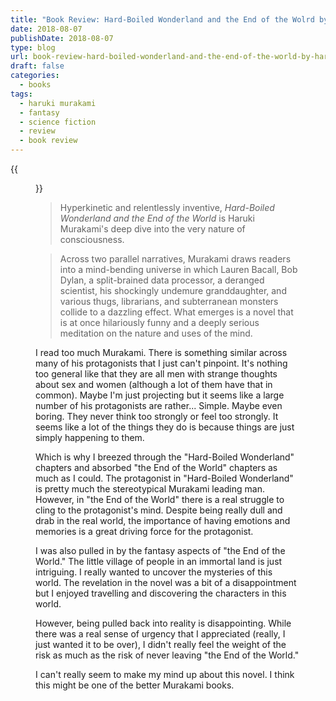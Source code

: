 ```yaml
---
title: "Book Review: Hard-Boiled Wonderland and the End of the Wolrd by Haruki Murakami"
date: 2018-08-07
publishDate: 2018-08-07
type: blog
url: book-review-hard-boiled-wonderland-and-the-end-of-the-world-by-haruki-murakami
draft: false
categories:
  - books
tags:
  - haruki murakami
  - fantasy
  - science fiction
  - review
  - book review
---
```


{{<figure src="http://res.cloudinary.com/dvozrk6m8/image/upload/v1533164418/hard-boiled-wonderland-and-the-end-of-the-world_hhkg2v.png" title="Hard-Boiled Wonderland and the End of the World by Haruki Murakami">}}

> Hyperkinetic and relentlessly inventive, *Hard-Boiled Wonderland and the End of the World* is Haruki Murakami's deep dive into the very nature of consciousness.

> Across two parallel narratives, Murakami draws readers into a mind-bending universe in which Lauren Bacall, Bob Dylan, a split-brained data processor, a deranged scientist, his shockingly undemure granddaughter, and various thugs, librarians, and subterranean monsters collide to a dazzling effect. What emerges is a novel that is at once hilariously funny and a deeply serious meditation on the nature and uses of the mind.

I read too much Murakami. There is something similar across many of his protagonists that I just can't pinpoint. It's nothing too general like that they are all men with strange thoughts about sex and women (although a lot of them have that in common). Maybe I'm just projecting but it seems like a large number of his protagonists are rather... Simple. Maybe even boring. They never think too strongly or feel too strongly. It seems like a lot of the things they do is because things are just simply happening to them.

Which is why I breezed through the "Hard-Boiled Wonderland" chapters and absorbed "the End of the World" chapters as much as I could. The protagonist in "Hard-Boiled Wonderland" is pretty much the stereotypical Murakami leading man. However, in "the End of the World" there is a real struggle to cling to the protagonist's mind. Despite being really dull and drab in the real world, the importance of having emotions and memories is a great driving force for the protagonist.

I was also pulled in by the fantasy aspects of "the End of the World." The little village of people in an immortal land is just intriguing. I really wanted to uncover the mysteries of this world. The revelation in the novel was a bit of a disappointment but I enjoyed travelling and discovering the characters in this world.

However, being pulled back into reality is disappointing. While there was a real sense of urgency that I appreciated (really, I just wanted it to be over), I didn't really feel the weight of the risk as much as the risk of never leaving "the End of the World."

I can't really seem to make my mind up about this novel. I think this might be one of the better Murakami books.